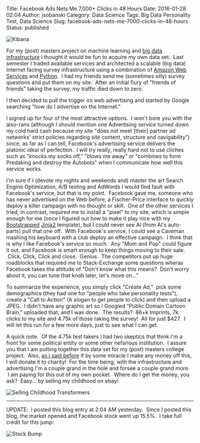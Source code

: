 Title: Facebook Ads Nets Me 7,000+ Clicks in 48 Hours
Date: 2016-01-28 02:04
Author: jsobanski
Category: Data Science
Tags: Big Data Personality Test, Data Science
Slug: facebook-ads-nets-me-7000-clicks-in-48-hours
Status: published

![Kibana]({filename}/images/Facebook_Ads_Nets_Me_7000_Clicks_in_48_Hours/Visualize-Kibana-4-1024x517.png)

For my (post) masters project on machine learning and [big data infrastructure]({filename}/part-1-connect-ec2-to-the-amazon-elasticsearch-service.md) I thought it would be fun to acquire my own data set.  Last semester I traded available services and architected a scalable (big data) Internet facing survey infrastructure using a combination of [Amazon Web Services](https://aws.amazon.com/) and [Python](https://www.python.org/).  I had my friends send me (sometimes silly) survey questions and put them on my site.  After an initial flury of "friends of friends" taking the survey, my traffic died down to zero.

I then decided to pull the trigger on web advertising and started by Google searching "how do I advertise on the Internet."

I signed up for four of the most attractive options.  I won't bore you with the also-rans (although I should mention one Advertising service turned down my cold hard cash because my site "does not meet \[their\] partner ad networks' strict policies regarding site content, structure and navigability") since, as far as I can tell, Facebook's advertising service delivers the platonic ideal of perfection.  I will try really, really hard not to use cliches such as "knocks my socks off," "blows me away" or "combines to form Predaking and destroy the Autobots" when I communicate how well this service works.

I'm sure if I (devote my nights and weekends and) master the art Search Engine Optimization, A/B testing and AdWords I would find fault with Facebook's service, but that is my point.  Facebook gave me, someone who has never advertised on the Web before, a Fischer-Price interface to quickly deploy a killer campaign with no thought or skill.  One of the other services I tried, in contrast, required me to install a "pixel" to my site, which is simple enough for me (once I figured out how to make it play nice with my [Bootstrapped](http://getbootstrap.com/) [Jinja2](http://jinja.pocoo.org/docs/dev/) template), but I could never see Al (from Al's auto-parts) pull that one off.  With Facebook's service, I could see a Caveman mashing his keyboard with a club deploy an effective campaign.  I think that is why I like Facebook's service so much.  Any "Mom and Pop" could figure it out, and Facebook is smart enough to keep things moving to their sale.  Click, Click, Click and close.  Genius.  The competitors put up huge roadblocks that required me to Stack-Exchange some questions wheras Facebook takes the attitude of "Don't know what this means?  Don't worry about it, you can tune that knob later, let's move on..."

To summarize the experience, you simply click "Create Ad,"  pick some demographics (they had one for "people who take personality tests"), create a "Call to Action" (A slogan to get people to click) and then upload a JPEG.  I didn't have any graphic art so I Googled "Public Domain Cartoon Brain," uploaded that, and I was done.  The results?  86+k Imprints, 7k clicks to my site and 4.75k of those taking the survey!  All for just \$427.  I will let this run for a few more days, just to see what I can get.

A quick note.  Of the 4.75k test takers I had two skeptics that think I'm a front for some political entity or some other nefarious institution.  I assure you that I am putting together this data set for my (post) masters college project.  Also, [as I said before]({filename}/why-a-big-data-personality-test.md) if by some miracle I make any money off this, I will donate it to charity!  For the time being, with the infrastructure and advertising I'm a couple grand in the hole and forsee a couple grand more.  I am paying for this out of my own pocket.  Where do I get the money, you ask?  Easy... by selling my childhood on ebay!

![Selling Childhood Transformers]({filename}/images/Facebook_Ads_Nets_Me_7000_Clicks_in_48_Hours/Screenshot_2016-01-25-15-30-50-640x1024.jpg)
 
* * * * *

UPDATE:  I posted this blog entry at 2:04 AM yesterday.  Since I posted this blog, the market opened and Facebook stock went up 15.5%.  I take full credit for this jump:

![Stock Bump]({filename}/images/Facebook_Ads_Nets_Me_7000_Clicks_in_48_Hours/fb-1024x956.png)
